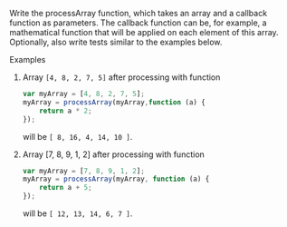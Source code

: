 Write the processArray function, which takes an array and a callback function as parameters. The callback function can be, for example, a mathematical function that will be applied on each element of this array. Optionally, also write tests similar to the examples below.

Examples
1. Array `[4, 8, 2, 7, 5]` after processing with function
    ```javascript
    var myArray = [4, 8, 2, 7, 5];
    myArray = processArray(myArray,function (a) {
        return a * 2;
    });
    ```
    will be `[ 8, 16, 4, 14, 10 ]`.


2. Array [7, 8, 9, 1, 2] after processing with function
    ```javascript
    var myArray = [7, 8, 9, 1, 2];
    myArray = processArray(myArray, function (a) {
        return a + 5;
    });
    ```
    will be `[ 12, 13, 14, 6, 7 ]`.

